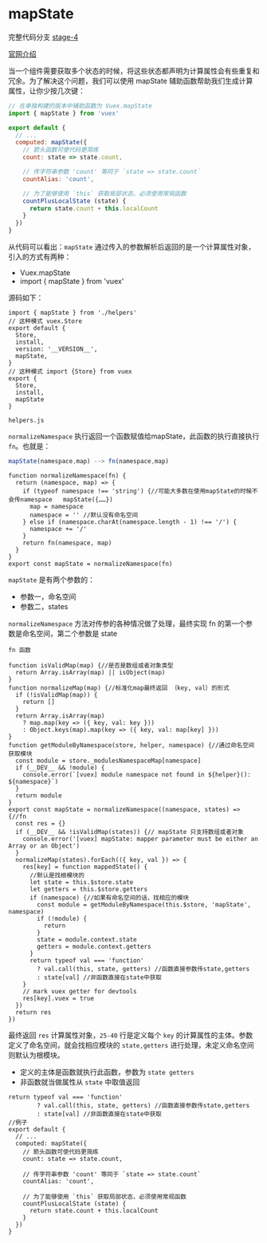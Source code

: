 # mapState
完整代码分支 [stage-4](https://github.com/shengrongchun/parse-vue-vuex)

[官网介绍](https://vuex.vuejs.org/zh/api/#mapstate)

当一个组件需要获取多个状态的时候，将这些状态都声明为计算属性会有些重复和冗余。为了解决这个问题，我们可以使用 mapState 辅助函数帮助我们生成计算属性，让你少按几次键：
```js
// 在单独构建的版本中辅助函数为 Vuex.mapState
import { mapState } from 'vuex'

export default {
  // ...
  computed: mapState({
    // 箭头函数可使代码更简练
    count: state => state.count,

    // 传字符串参数 'count' 等同于 `state => state.count`
    countAlias: 'count',

    // 为了能够使用 `this` 获取局部状态，必须使用常规函数
    countPlusLocalState (state) {
      return state.count + this.localCount
    }
  })
}
```
从代码可以看出：`mapState` 通过传入的参数解析后返回的是一个计算属性对象，引入的方式有两种：
+ Vuex.mapState
+ import { mapState } from 'vuex'

源码如下：
```js{7,13}
import { mapState } from './helpers'
// 这种模式 vuex.Store
export default {
  Store,
  install,
  version: '__VERSION__',
  mapState,
}
// 这种模式 import {Store} from vuex
export {
  Store,
  install,
  mapState
}
```
`helpers.js`

`normalizeNamespace` 执行返回一个函数赋值给mapState，此函数的执行直接执行 `fn`。也就是：
```js
mapState(namespace,map) --> fn(namespace,map)
```
```js{1,12}
function normalizeNamespace(fn) {
  return (namespace, map) => {
    if (typeof namespace !== 'string') {//可能大多数在使用mapState的时候不会传namespace   mapState({……})
      map = namespace
      namespace = '' //默认没有命名空间
    } else if (namespace.charAt(namespace.length - 1) !== '/') {
      namespace += '/'
    }
    return fn(namespace, map)
  }
}
export const mapState = normalizeNamespace(fn)
```
`mapState` 是有两个参数的：
+ 参数一，命名空间
+ 参数二，states

`normalizeNamespace` 方法对传参的各种情况做了处理，最终实现 fn 的第一个参数是命名空间，第二个参数是 state

`fn 函数`
```js{1,4,12,20,25-40,44}
function isValidMap(map) {//是否是数组或者对象类型
  return Array.isArray(map) || isObject(map)
}
function normalizeMap(map) {//标准化map最终返回 ｛key, val｝的形式
  if (!isValidMap(map)) {
    return []
  }
  return Array.isArray(map)
    ? map.map(key => ({ key, val: key }))
    : Object.keys(map).map(key => ({ key, val: map[key] }))
}
function getModuleByNamespace(store, helper, namespace) {//通过命名空间获取模块
  const module = store._modulesNamespaceMap[namespace]
  if (__DEV__ && !module) {
    console.error(`[vuex] module namespace not found in ${helper}(): ${namespace}`)
  }
  return module
}
export const mapState = normalizeNamespace((namespace, states) => {//fn
  const res = {}
  if (__DEV__ && !isValidMap(states)) {// mapState 只支持数组或者对象
    console.error('[vuex] mapState: mapper parameter must be either an Array or an Object')
  }
  normalizeMap(states).forEach(({ key, val }) => {
    res[key] = function mappedState() {
      //默认是找根模块的
      let state = this.$store.state
      let getters = this.$store.getters
      if (namespace) {//如果有命名空间的话，找相应的模块
        const module = getModuleByNamespace(this.$store, 'mapState', namespace)
        if (!module) {
          return
        }
        state = module.context.state
        getters = module.context.getters
      }
      return typeof val === 'function'
        ? val.call(this, state, getters) //函数直接参数传state,getters
        : state[val] //非函数直接在state中获取
    }
    // mark vuex getter for devtools
    res[key].vuex = true
  })
  return res
})
```
最终返回 `res` 计算属性对象，`25-40` 行是定义每个 `key` 的计算属性的主体。参数定义了命名空间，就会找相应模块的 `state,getters` 进行处理，未定义命名空间则默认为根模块。

+ 定义的主体是函数就执行此函数，参数为 `state getters`
+ 非函数就当做属性从 `state` 中取值返回
```js{9,12,15}
return typeof val === 'function'
        ? val.call(this, state, getters) //函数直接参数传state,getters
        : state[val] //非函数直接在state中获取
//例子
export default {
  // ...
  computed: mapState({
    // 箭头函数可使代码更简练
    count: state => state.count,

    // 传字符串参数 'count' 等同于 `state => state.count`
    countAlias: 'count',

    // 为了能够使用 `this` 获取局部状态，必须使用常规函数
    countPlusLocalState (state) {
      return state.count + this.localCount
    }
  })
}
```


